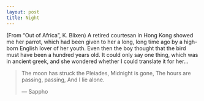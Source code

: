```yaml
---
layout: post
title: Night
---
```


(From “Out of Africa”, K. Blixen)
A retired courtesan in Hong Kong showed me her parrot, which had been given to her a long, long time ago by a high-born English lover of her youth. Even then the boy thought that the bird must have been a hundred years old. It could only say one thing, which was in ancient greek, and she wondered whether I could translate it for her…

> The moon has struck the Pleiades,
> Midnight is gone,
> The hours are passing, passing,
> And I lie alone.
>
> — Sappho
